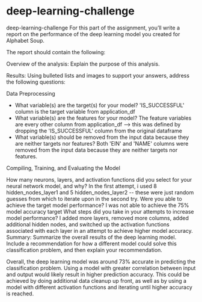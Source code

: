 # deep-learning-challenge
deep-learning-challenge
For this part of the assignment, you’ll write a report on the performance of the deep learning model you created for Alphabet Soup.

The report should contain the following:

Overview of the analysis: Explain the purpose of this analysis.

Results: Using bulleted lists and images to support your answers, address the following questions:

Data Preprocessing

- What variable(s) are the target(s) for your model?
  'IS_SUCCESSFUL' column is the target variable from application_df
- What variable(s) are the features for your model?
  The feature variables are every other column from application_df --> this was defined by dropping the 'IS_SUCCESSFUL' column from the original dataframe
- What variable(s) should be removed from the input data because they are neither targets nor features?
  Both 'EIN' and 'NAME' columns were removed from the input data because they are neither targets nor features.

Compiling, Training, and Evaluating the Model

How many neurons, layers, and activation functions did you select for your neural network model, and why?
In the first attempt, i used 8 hidden_nodes_layer1 and 5 hidden_nodes_layer2 -- these were just random guesses from which to iterate upon in the second try.
Were you able to achieve the target model performance?
I was not able to achieve the 75% model accuracy target
What steps did you take in your attempts to increase model performance?
I added more layers, removed more columns, added additional hidden nodes, and switched up the activation functions associated with each layer in an attempt to achieve higher model accuracy.
Summary: Summarize the overall results of the deep learning model. Include a recommendation for how a different model could solve this classification problem, and then explain your recommendation.

Overall, the deep learning model was around 73% accurate in predicting the classification problem. Using a model with greater correlation between input and output would likely result in higher prediction accuracy. This could be achieved by doing additional data cleanup up front, as well as by using a model with different activation functions and iterating until higher accuracy is reached.
